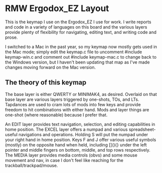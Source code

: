 # RMW Ergodox_EZ Layout

This is the keymap I use on the Ergodox_EZ I use for work. I write reports and code in a variety of languages on this board and the various layers provide plenty of flexibility for navigating, editing text, and writing code and prose. 

I switched to a Mac in the past year, so my keymap now mostly gets used in the Mac mode; simply edit the keymap.c file to uncomment \#include keymap-win.c and comment out \#include keymap-mac.c to change back to the Windows version, but I haven't been updating that map as I've made changes moving forward on the Mac version. 

## The theory of this keymap

The base layer is either QWERTY or MINIMAK4, as desired. Overlaid on that base layer are various layers triggered by one-shots, TOs, and LTs. Tapdances are used to cram lots of mods into few keys and provide freedom to hit combinations with either hand. Mods and layer things are one-shot (where reasonable) because I prefer that. 

An EDIT layer provides text navigation, selection, and editing capabilities in home position. The EXCEL layer offers a numpad and various spreadsheet-useful navigations and operations. Holding S will put the numpad under your right hand in home position. Keys F and J offer various useful symbols (mostly) on the opposite hand when held, including \[\]\(\)\{\} under the left pointer and middle fingers on bottom, middle, and top rows respectively. The MEDIA layer provides media controls (obvs) and some mouse movement and nav, in case I don't feel like reaching for the trackball/trackpad/mouse. 
